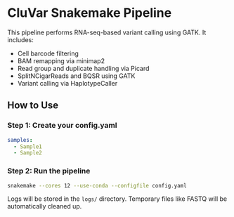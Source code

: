 # CluVar Snakemake Pipeline

This pipeline performs RNA-seq-based variant calling using GATK. It includes:

- Cell barcode filtering
- BAM remapping via minimap2
- Read group and duplicate handling via Picard
- SplitNCigarReads and BQSR using GATK
- Variant calling via HaplotypeCaller

## How to Use

### Step 1: Create your config.yaml

```yaml
samples:
  - Sample1
  - Sample2
```

### Step 2: Run the pipeline

```bash
snakemake --cores 12 --use-conda --configfile config.yaml
```

Logs will be stored in the `logs/` directory. Temporary files like FASTQ will be automatically cleaned up.
